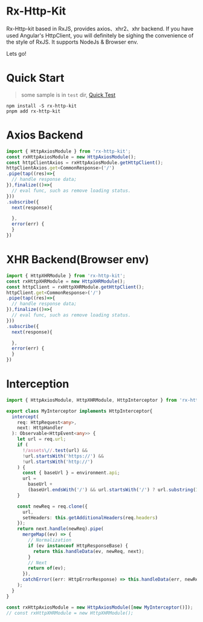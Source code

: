 # Rx-Http-Kit

Rx-Http-kit based in RxJS, provides axios、xhr2、xhr backend. If you have used Angular's HttpClient, you will definitely be sighing the convenience of the style of RxJS. It supports NodeJs & Browser env.

Lets go!

# Quick Start

> some sample is in `test` dir, [Quick Test](https://github.com/MQpeng/rx-http-kit/tree/main/test)

```
npm install -S rx-http-kit
pnpm add rx-http-kit
```

# Axios Backend

```javascript
import { HttpAxiosModule } from 'rx-http-kit';
const rxHttpAxiosModule = new HttpAxiosModule();
const httpClientAxios = rxHttpAxiosModule.getHttpClient();
httpClientAxios.get<CommonResponse>('/')
.pipe(tap((res)=>{
  // handle response data;
}),finalize(()=>{
  // eval func, such as remove loading status.
}))
.subscribe({
  next(response){

  },
  error(err) {
  }
})
```

# XHR Backend(Browser env)

```javascript
import { HttpXHRModule } from 'rx-http-kit';
const rxHttpXHRModule = new HttpXHRModule();
const httpClient = rxHttpXHRModule.getHttpClient();
httpClient.get<CommonResponse>('/')
.pipe(tap((res)=>{
  // handle response data;
}),finalize(()=>{
  // eval func, such as remove loading status.
}))
.subscribe({
  next(response){

  },
  error(err) {
  }
})
```

# Interception

```typescript
import { HttpAxiosModule, HttpXHRModule, HttpInterceptor } from 'rx-http-kit';

export class MyInterceptor implements HttpInterceptor{
  intercept(
    req: HttpRequest<any>,
    next: HttpHandler
  ): Observable<HttpEvent<any>> {
    let url = req.url;
    if (
      !/assets\//.test(url) &&
      !url.startsWith('https://') &&
      !url.startsWith('http://')
    ) {
      const { baseUrl } = environment.api;
      url =
        baseUrl +
        (baseUrl.endsWith('/') && url.startsWith('/') ? url.substring(1) : url);
    }

    const newReq = req.clone({
      url,
      setHeaders: this.getAdditionalHeaders(req.headers)
    });
    return next.handle(newReq).pipe(
      mergeMap((ev) => {
        // Normalization
        if (ev instanceof HttpResponseBase) {
          return this.handleData(ev, newReq, next);
        }
        // Next
        return of(ev);
      }),
      catchError((err: HttpErrorResponse) => this.handleData(err, newReq, next))
    );
  }
}

const rxHttpAxiosModule = new HttpAxiosModule([new MyInterceptor()]);
// const rxHttpXHRModule = new HttpXHRModule();
```
